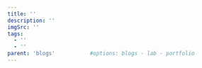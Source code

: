 ```yaml
---
title: ''
description: ''
imgSrc: ''
tags:
  - ''
  - ''
parent: 'blogs'           #options: blogs - lab - portfolio
---
```


<!--  content Here  -->